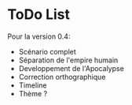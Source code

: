 ToDo List
=========
Pour la version 0.4:
- Scénario complet
- Séparation de l'empire humain
- Developpement de l'Apocalypse
- Correction orthographique
- Timeline
- Thème ?
